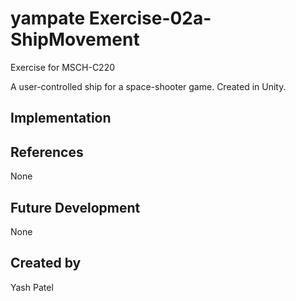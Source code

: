 # yampate Exercise-02a-ShipMovement

Exercise for MSCH-C220

A user-controlled ship for a space-shooter game. Created in Unity.

## Implementation

## References
None

## Future Development
None

## Created by
Yash Patel
